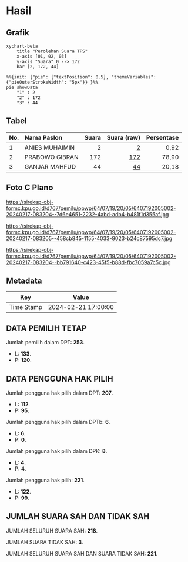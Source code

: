 # Hasil

## Grafik

```mermaid
xychart-beta
    title "Perolehan Suara TPS"
    x-axis [01, 02, 03]
    y-axis "Suara" 0 --> 172
    bar [2, 172, 44]
```

```mermaid
%%{init: {"pie": {"textPosition": 0.5}, "themeVariables": {"pieOuterStrokeWidth": "5px"}} }%%
pie showData
    "1" : 2
    "2" : 172
    "3" : 44
```

## Tabel

| No. | Nama Paslon    | Suara | Suara (raw) | Persentase |
|:--- |:-------------- | -----:| -----------:| ----------:|
| 1   | ANIES MUHAIMIN | 2     | [2][p-1]    | 0,92       |
| 2   | PRABOWO GIBRAN | 172   | [172][p-2]  | 78,90      |
| 3   | GANJAR MAHFUD  | 44    | [44][p-3]   | 20,18      |


[p-1]: https://github.com/gigit-pemilu/pemilu-2024-64-kalimantan-timur/blob/main/pilpres/hitung-suara/sub/64-kalimantan-timur/sub/07-kutai-barat/sub/19-tering/sub/2005-linggang-kelubaq/sub/002-tps/sub/paslon-1.txt
[p-2]: https://github.com/gigit-pemilu/pemilu-2024-64-kalimantan-timur/blob/main/pilpres/hitung-suara/sub/64-kalimantan-timur/sub/07-kutai-barat/sub/19-tering/sub/2005-linggang-kelubaq/sub/002-tps/sub/paslon-2.txt
[p-3]: https://github.com/gigit-pemilu/pemilu-2024-64-kalimantan-timur/blob/main/pilpres/hitung-suara/sub/64-kalimantan-timur/sub/07-kutai-barat/sub/19-tering/sub/2005-linggang-kelubaq/sub/002-tps/sub/paslon-3.txt

## Foto C Plano

https://sirekap-obj-formc.kpu.go.id/d767/pemilu/ppwp/64/07/19/20/05/6407192005002-20240217-083204--7d6e4651-2232-4abd-adb4-b481f1d355af.jpg

https://sirekap-obj-formc.kpu.go.id/d767/pemilu/ppwp/64/07/19/20/05/6407192005002-20240217-083205--458cb845-1155-4033-9023-b24c87595dc7.jpg

https://sirekap-obj-formc.kpu.go.id/d767/pemilu/ppwp/64/07/19/20/05/6407192005002-20240217-083204--bb791640-c423-45f5-b88d-fbc7059a7c5c.jpg


## Metadata

| Key        | Value               |
| ---------- | ------------------- |
| Time Stamp | 2024-02-21 17:00:00 |


## DATA PEMILIH TETAP

Jumlah pemilih dalam DPT: **253**.
 * L: **133**.
 * P: **120**.

## DATA PENGGUNA HAK PILIH

Jumlah pengguna hak pilih dalam DPT: **207**.
 * L: **112**.
 * P: **95**.

Jumlah pengguna hak pilih dalam DPTb: **6**.
 * L: **6**.
 * P: **0**.

Jumlah pengguna hak pilih dalam DPK: **8**.
 * L: **4**.
 * P: **4**.

Jumlah pengguna hak pilih: **221**.
 * L: **122**.
 * P: **99**.

## JUMLAH SUARA SAH DAN TIDAK SAH

JUMLAH SELURUH SUARA SAH: **218**.

JUMLAH SUARA TIDAK SAH: **3**.

JUMLAH SELURUH SUARA SAH DAN SUARA TIDAK SAH: **221**.


